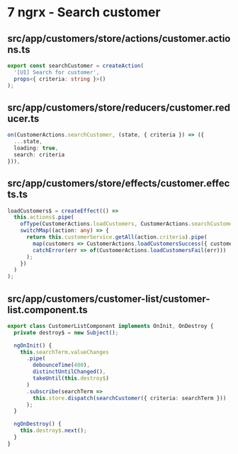 # 7 ngrx - Search customer

## src/app/customers/store/actions/customer.actions.ts

```ts
export const searchCustomer = createAction(
  '[UI] Search for customer',
  props<{ criteria: string }>()
);
```

## src/app/customers/store/reducers/customer.reducer.ts

```ts
on(CustomerActions.searchCustomer, (state, { criteria }) => ({
  ...state,
  loading: true,
  search: criteria
})),
```

## src/app/customers/store/effects/customer.effects.ts

```ts
loadCustomers$ = createEffect(() =>
  this.actions$.pipe(
    ofType(CustomerActions.loadCustomers, CustomerActions.searchCustomer),
    switchMap((action: any) => {
      return this.customerService.getAll(action.criteria).pipe(
        map(customers => CustomerActions.loadCustomersSuccess({ customers })),
        catchError(err => of(CustomerActions.loadCustomersFail(err)))
      );
    })
  )
);
```

## src/app/customers/customer-list/customer-list.component.ts

```ts
export class CustomerListComponent implements OnInit, OnDestroy {
  private destroy$ = new Subject();

  ngOnInit() {
    this.searchTerm.valueChanges
      .pipe(
        debounceTime(400),
        distinctUntilChanged(),
        takeUntil(this.destroy$)
      )
      .subscribe(searchTerm =>
        this.store.dispatch(searchCustomer({ criteria: searchTerm }))
      );
  }

  ngOnDestroy() {
    this.destroy$.next();
  }
}
```
